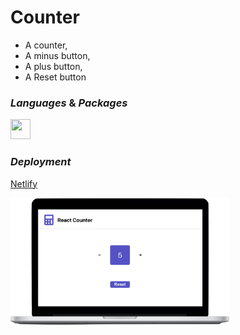 # Counter

- A counter,
- A minus button,
- A plus button,
- A Reset button

### _Languages_ & _Packages_

<img height="32" width="32" src="https://cdn.jsdelivr.net/npm/simple-icons@v3/icons/react.svg"/>

### _Deployment_

[Netlify](https://react-counterv1.netlify.app)

  <img src="./src/assets/Counter.png" width="350" alt="counter v1">
